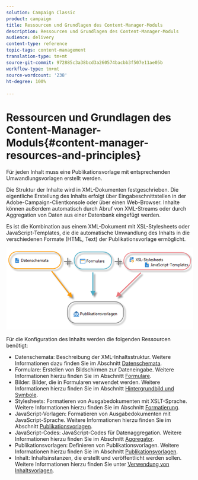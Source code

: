```yaml
---
solution: Campaign Classic
product: campaign
title: Ressourcen und Grundlagen des Content-Manager-Moduls
description: Ressourcen und Grundlagen des Content-Manager-Moduls
audience: delivery
content-type: reference
topic-tags: content-management
translation-type: tm+mt
source-git-commit: 972885c3a38bcd3a260574bacbb3f507e11ae05b
workflow-type: tm+mt
source-wordcount: '238'
ht-degree: 100%

---
```



# Ressourcen und Grundlagen des Content-Manager-Moduls{#content-manager-resources-and-principles}

Für jeden Inhalt muss eine Publikationsvorlage mit entsprechenden Umwandlungsvorlagen erstellt werden.

Die Struktur der Inhalte wird in XML-Dokumenten festgeschrieben. Die eigentliche Erstellung des Inhalts erfolgt über Eingabeschnittstellen in der Adobe-Campaign-Clientkonsole oder über einen Web-Browser. Inhalte können außerdem automatisch durch Abruf von XML-Streams oder durch Aggregation von Daten aus einer Datenbank eingefügt werden.

Es ist die Kombination aus einem XML-Dokument mit XSL-Stylesheets oder JavaScript-Templates, die die automatische Umwandlung des Inhalts in die verschiedenen Formate (HTML, Text) der Publikationsvorlage ermöglicht.

![](assets/d_ncs_content_process.png)

Für die Konfiguration des Inhalts werden die folgenden Ressourcen benötigt:

* Datenschemata: Beschreibung der XML-Inhaltsstruktur. Weitere Informationen dazu finden Sie im Abschnitt [Datenschemata](../../delivery/using/data-schemas.md).
* Formulare: Erstellen von Bildschirmen zur Dateneingabe. Weitere Informationen hierzu finden Sie im Abschnitt [Formulare](../../delivery/using/input-forms.md).
* Bilder: Bilder, die in Formularen verwendet werden. Weitere Informationen hierzu finden Sie im Abschnitt [Hintergrundbild und Symbole](../../delivery/using/formatting.md#image-management).
* Stylesheets: Formatieren von Ausgabedokumenten mit XSLT-Sprache. Weitere Informationen hierzu finden Sie im Abschnitt [Formatierung](../../delivery/using/formatting.md).
* JavaScript-Vorlagen: Formatieren von Ausgabedokumenten mit JavaScript-Sprache. Weitere Informationen hierzu finden Sie im Abschnitt [Publikationsvorlagen](../../delivery/using/publication-templates.md).
* JavaScript-Codes: JavaScript-Codes für Datenaggregation. Weitere Informationen hierzu finden Sie im Abschnitt [Aggregator](../../delivery/using/publication-templates.md#aggregator).
* Publikationsvorlagen: Definieren von Publikationsvorlagen. Weitere Informationen hierzu finden Sie im Abschnitt [Publikationsvorlagen](../../delivery/using/publication-templates.md).
* Inhalt: Inhaltsinstanzen, die erstellt und veröffentlicht werden sollen. Weitere Informationen hierzu finden Sie unter [Verwendung von Inhaltsvorlagen](../../delivery/using/using-a-content-template.md).
